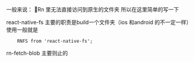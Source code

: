 一般来说：
Rn 里无法直接访问到原生的文件夹
所以在这里简单的写一下

react-native-fs 主要的职责是build一个文件夹（ios 和android 的不一定一样）
使用一般就是
```
	RNFS from 'react-native-fs';
```

rn-fetch-blob 主要则止的
<!--stackedit_data:
eyJoaXN0b3J5IjpbLTM1NjQ2OTIzN119
-->